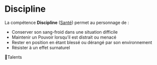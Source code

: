 # Discipline

La compétence **Discipline** ([Santé](/docs/attributs/sante.md)) permet au personnage de :

- Conserver son sang-froid dans une situation difficile
- Maintenir un Pouvoir lorsqu’il est distrait ou menacé
- Rester en position en étant blessé ou dérangé par son environnement
- Résister à un effet surnaturel

🚧Talents
